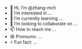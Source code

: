 - 👋 Hi, I’m @zhang-mch
- 👀 I’m interested in ...
- 🌱 I’m currently learning ...
- 💞️ I’m looking to collaborate on ...
- 📫 How to reach me ...
- 😄 Pronouns: ...
- ⚡ Fun fact: ...

<!---
zhang-mch/zhang-mch is a ✨ special ✨ repository because its `README.md` (this file) appears on your GitHub profile.
You can click the Preview link to take a look at your changes.
--->
